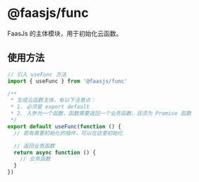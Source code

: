 # @faasjs/func

FaasJs 的主体模块，用于初始化云函数。

## 使用方法

```typescript
// 引入 useFunc 方法
import { useFunc } from '@faasjs/func'

/**
 * 生成云函数主体，有以下注意点：
 * 1. 必须是 export default
 * 2. 入参为一个函数，函数需要返回一个业务函数，且须为 Promise 函数
 */
export default useFunc(function () {
  // 若有需要初始化的插件，可以在这里初始化

  // 返回业务函数
  return async function () {
    // 业务函数
  }
})
```
